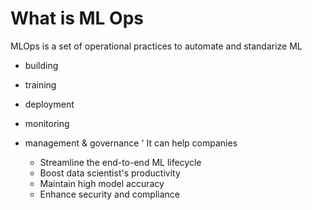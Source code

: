 # What is ML Ops
MLOps is a set of operational practices to automate and standarize ML
* building
* training
* deployment
* monitoring
* management & governance
  '
  It can help companies

  * Streamline the end-to-end ML lifecycle
  * Boost data scientist's productivity
  * Maintain high model accuracy
  * Enhance security and compliance



  
